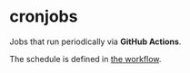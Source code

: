 # cronjobs

Jobs that run periodically via **GitHub Actions**.

The schedule is defined in [the workflow](.github/workflows/main.yml).
